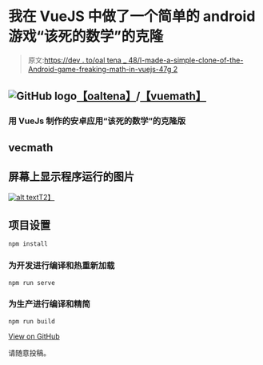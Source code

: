 # 我在 VueJS 中做了一个简单的 android 游戏“该死的数学”的克隆

> 原文:[https://dev . to/oal tena _ 48/I-made-a-simple-clone-of-the-Android-game-freaking-math-in-vuejs-47g 2](https://dev.to/oaltena_48/i-made-a-simple-clone-of-the-android-game-freaking-math-in-vuejs-47g2)

## ![GitHub logo](../Images/a73f630113876d78cff79f59c2125b24.png)[【oaltena】](https://github.com/oaltena)/[【vuemath】](https://github.com/oaltena/vuemath)

### 用 VueJs 制作的安卓应用“该死的数学”的克隆版

<article class="markdown-body entry-content container-lg" itemprop="text">

# vecmath

## 屏幕上显示程序运行的图片

[![alt text](../Images/17c22b447fbc42fe1faddcee999374a6.png "App Screenshot")T2】](https://raw.githubusercontent.com/oaltena/vuemath/master/public/vuemath-screenshot.png)

## 项目设置

```
npm install 
```

### 为开发进行编译和热重新加载

```
npm run serve 
```

### 为生产进行编译和精简

```
npm run build 
```

</article>

[View on GitHub](https://github.com/oaltena/vuemath)

请随意投稿。